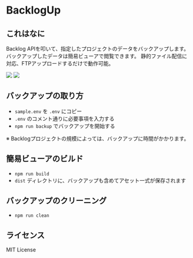 # BacklogUp

## これはなに

Backlog APIを叩いて、指定したプロジェクトのデータをバックアップします。  
バックアップしたデータは簡易ビューアで閲覧できます。
静的ファイル配信に対応、FTPアップロードするだけで動作可能。

![](https://i.imgur.com/CWX1wbL.png)
![](https://i.imgur.com/ylTYYPW.png)

## バックアップの取り方

- `sample.env` を `.env` にコピー
- `.env` のコメント通りに必要事項を入力する
- `npm run backup` でバックアップを開始する

※ Backlogプロジェクトの規模によっては、バックアップに時間がかかります。

## 簡易ビューアのビルド

- `npm run build`
- `dist` ディレクトリに、バックアップも含めてアセット一式が保存されます

## バックアップのクリーニング
- `npm run clean`


## ライセンス

MIT License
